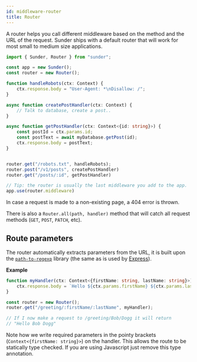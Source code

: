 ```yaml
---
id: middleware-router
title: Router
---
```


A router helps you call different middleware based on the method and the URL of the request. Sunder ships with a default router that will work for most small to medium size applications.

```typescript
import { Sunder, Router } from "sunder";

const app = new Sunder();
const router = new Router();

function handleRobots(ctx: Context) {
    ctx.response.body = "User-Agent: *\nDisallow: /";
}

async function createPostHandler(ctx: Context) {
    // Talk to database, create a post..
}

async function getPostHandler(ctx: Context<{id: string}>) {
    const postId = ctx.params.id;
    const postText = await myDatabase.getPost(id);
    ctx.response.body = postText;
}


router.get("/robots.txt", handleRobots);
router.post("/v1/posts", createPostHandler)
router.get("/posts/:id", getPostHandler)

// Tip: the router is usually the last middleware you add to the app.
app.use(router.middleware)
```

In case a request is made to a non-existing page, a 404 error is thrown. 

There is also a `Router.all(path, handler)` method that will catch all request methods (`GET`, `POST`, `PATCH`, etc). 

## Route parameters
The router automatically extracts parameters from the URL, it is built upon the [`path-to-regexp`](https://github.com/pillarjs/path-to-regexp) library (the same as is used by [Express](https://expressjs.com)).

**Example**
```typescript
function myHandler(ctx: Context<{firstName: string, lastName: string}>) {
    ctx.response.body = `Hello ${ctx.params.firstName} ${ctx.params.lastName}!`;
}

const router = new Router();
router.get("/greeting/:firstName/:lastName", myHandler);

// If I now make a request to /greeting/Bob/Dogg it will return
// "Hello Bob Dogg"
```

Note how we write required parameters in the pointy brackets (`Context<{firstName: string}>`) on the handler. This allows the route to be statically type checked. If you are using Javascript just remove this type annotation.
